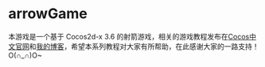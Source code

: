 # arrowGame

本游戏是一个基于 Cocos2d-x 3.6 的射箭游戏，相关的游戏教程发布在[Cocos中文官网](http://cn.cocos2d-x.org/)和[我的博客](http://shannn.com/)，希望本系列教程对大家有所帮助，在此感谢大家的一路支持！O(∩_∩)O~